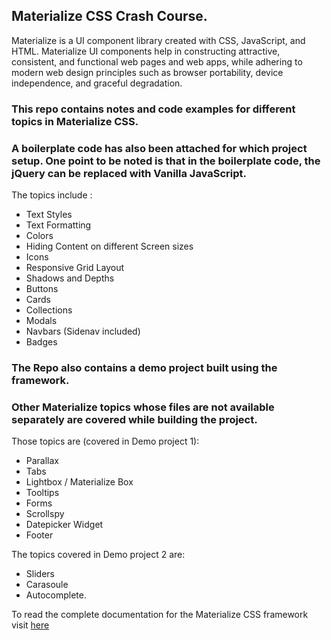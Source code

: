 ## Materialize CSS Crash Course.

Materialize is a UI component library created with CSS, JavaScript, and HTML. Materialize UI components help in constructing attractive, consistent, and functional web pages and web apps, while adhering to modern web design principles such as browser portability, device independence, and graceful degradation.

### This repo contains notes and code examples for different topics in Materialize CSS.

### A boilerplate code has also been attached for which project setup. One point to be noted is that in the boilerplate code, the jQuery can be replaced with Vanilla JavaScript.

The topics include :

- Text Styles
- Text Formatting
- Colors
- Hiding Content on different Screen sizes
- Icons
- Responsive Grid Layout
- Shadows and Depths
- Buttons
- Cards
- Collections
- Modals
- Navbars (Sidenav included)
- Badges

### The Repo also contains a demo project built using the framework.

### Other Materialize topics whose files are not available separately are covered while building the project.

Those topics are (covered in Demo project 1):

- Parallax
- Tabs
- Lightbox / Materialize Box
- Tooltips
- Forms
- Scrollspy
- Datepicker Widget
- Footer

The topics covered in Demo project 2 are:

- Sliders
- Carasoule
- Autocomplete.

To read the complete documentation for the Materialize CSS framework visit [here](https://materializecss.com/)
